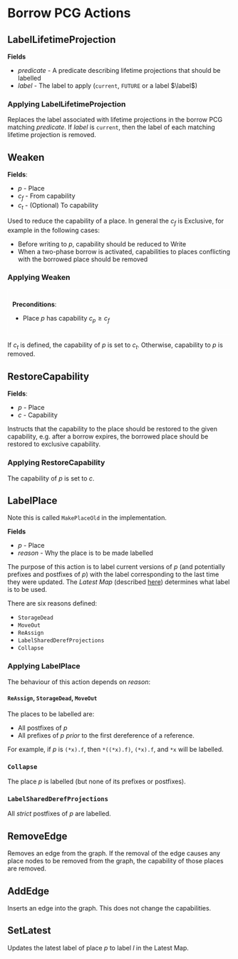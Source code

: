 # Borrow PCG Actions

## LabelLifetimeProjection

**Fields**
- *predicate* - A predicate describing lifetime projections that should be labelled
- *label* - The label to apply (`current`, `FUTURE` or a label $\label$)

### Applying LabelLifetimeProjection

Replaces the label associated with lifetime projections in the borrow PCG
matching *predicate*. If *label* is `current`, then the label of each matching
lifetime projection is removed.

## Weaken

**Fields**:
- $p$ - Place
- $c_f$ - From capability
- $c_t$ - (Optional) To capability

Used to reduce the capability of a place.
In general the $c_f$ is Exclusive, for example in the following cases:

- Before writing to $p$, capability should be reduced to Write
- When a two-phase borrow is activated, capabilities to places conflicting with
  the borrowed place should be removed

### Applying Weaken

<div style="padding:10px;border:1px solid #FFF">

**Preconditions**:
- Place $p$ has capability $c_p \geqslant c_f$

</div>

If $c_t$ is defined, the capability of $p$ is set to $c_t$. Otherwise,
capability to $p$ is removed.

## RestoreCapability

**Fields**:
- $p$ - Place
- $c$ - Capability

Instructs that the capability to the place should be restored to the given
capability, e.g. after a borrow expires, the borrowed place should be restored
to exclusive capability.

### Applying RestoreCapability

The capability of $p$ is set to $c$.

## LabelPlace

Note this is called `MakePlaceOld` in the implementation.

**Fields**
- $p$ - Place
- *reason* - Why the place is to be made labelled

The purpose of this action is to label current versions of $p$ (and potentially
prefixes and postfixes of $p$) with the label corresponding to the last time
they were updated. The *Latest Map* (described
[here](../overview/choosing-place-labels.html)) determines what label is to be
used.

There are six reasons defined:
- `StorageDead`
- `MoveOut`
- `ReAssign`
- `LabelSharedDerefProjections`
- `Collapse`

### Applying LabelPlace


The behaviour of this action depends on *reason*:

#### `ReAssign`, `StorageDead`, `MoveOut`

The places to be labelled are:
- All postfixes of $p$
- All prefixes of $p$ *prior* to the first dereference of a reference.

For example, if $p$ is `(*x).f`, then `*((*x).f)`, `(*x).f`, and `*x` will be
labelled.

### `Collapse`

The place $p$ is labelled (but none of its prefixes or postfixes).

### `LabelSharedDerefProjections`

All *strict* postfixes of $p$ are labelled.

## RemoveEdge

Removes an edge from the graph. If the removal of the edge causes any place
nodes to be removed from the graph, the capability of those places are removed.

## AddEdge

Inserts an edge into the graph. This does not change the capabilities.

## SetLatest

Updates the latest label of place $p$ to label $l$ in the Latest Map.
